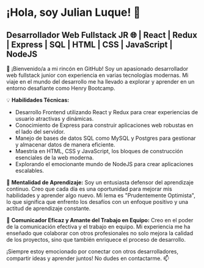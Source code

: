 # ¡Hola, soy Julian Luque! 👋

## Desarrollador Web Fullstack JR 🌐 | React | Redux | Express | SQL | HTML | CSS | JavaScript | NodeJS

🚀 ¡Bienvenido/a a mi rincón en GitHub! Soy un apasionado desarrollador web fullstack junior con experiencia en varias tecnologías modernas. Mi viaje en el mundo del desarrollo me ha llevado a explorar y aprender en un entorno desafiante como Henry Bootcamp.

💡 **Habilidades Técnicas:**
- Desarrollo Frontend utilizando React y Redux para crear experiencias de usuario atractivas y dinámicas.
- Conocimiento de Express para construir aplicaciones web robustas en el lado del servidor.
- Manejo de bases de datos SQL como MySQL y Postgres para gestionar y almacenar datos de manera eficiente.
- Maestría en HTML, CSS y JavaScript, los bloques de construcción esenciales de la web moderna.
- Explorando el emocionante mundo de NodeJS para crear aplicaciones escalables.

🌱 **Mentalidad de Aprendizaje:**
Soy un entusiasta defensor del aprendizaje continuo. Creo que cada día es una oportunidad para mejorar mis habilidades y aprender algo nuevo. Mi lema es "Prudentemente Optimista", lo que significa que enfrento los desafíos con un enfoque positivo y una actitud de aprendizaje constante.

🤝 **Comunicador Eficaz y Amante del Trabajo en Equipo:**
Creo en el poder de la comunicación efectiva y el trabajo en equipo. Mi experiencia me ha enseñado que colaborar con otros profesionales no solo mejora la calidad de los proyectos, sino que también enriquece el proceso de desarrollo.

¡Siempre estoy emocionado por conectar con otros desarrolladores, compartir ideas y aprender juntos! No dudes en contactarme. 📫




<!--
**SoyNexoo/SoyNexoo** is a ✨ _special_ ✨ repository because its `README.md` (this file) appears on your GitHub profile.

Here are some ideas to get you started:

- 🔭 I’m currently working on ...
- 🌱 I’m currently learning ...
- 👯 I’m looking to collaborate on ...
- 🤔 I’m looking for help with ...
- 💬 Ask me about ...
- 📫 How to reach me: ...
- 😄 Pronouns: ...
- ⚡ Fun fact: ...
-->
